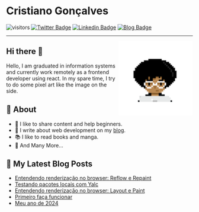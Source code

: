 
# Cristiano Gonçalves
![visitors](https://visitor-badge.laobi.icu/badge?page_id=crisgon)
[![Twitter Badge](https://img.shields.io/badge/-@Gonkristiano-1ca0f1?style=flat-square&labelColor=1ca0f1&logo=twitter&logoColor=white&link=https://twitter.com/cristiano-gonçalves)](https://twitter.com/Gonkristiano) [![Linkedin Badge](https://img.shields.io/badge/cristiano-gon%C3%A7alves-blue?style=flat-square&logo=Linkedin&logoColor=white&link=https://www.linkedin.com/in/cristiano-gon%C3%A7alves/)](https://www.linkedin.com/in/cristiano-gonçalves/) 
[![Blog Badge](https://img.shields.io/badge/Site-cristiano.dev-red)](https://cristiano.dev/)
<!---[![Twitch Badge](https://img.shields.io/badge/Lives-Twitch-blueviolet)](https://www.twitch.tv/cristiano_gon)
 [![Gmail Badge](https://img.shields.io/badge/-kristiano.gon@gmail.com-c14438?style=flat-square&logo=Gmail&logoColor=white&link=mailto:kristiano.gon@gmail.com)](mailto:kristiano.gon@gmail.com)-->

---
<img align='right' src='https://raw.githubusercontent.com/crisgon/crisgon/master/cristiano.png' width='200"'>

## Hi there 👋           
Hello, I am graduated in information systems and currently work remotely as a frontend developer using react. In my spare time, I try to do some pixel art like the image on the side.

## 🧐 About
- 😬 I like to share content and help beginners.
- 📖 I write about web development on my [blog](https://www.crisgon.dev/blog).
- 📚 I like to read books and manga.
- 🔁 And Many More...
<!---- 📺 I am currently one of the organizers of the [Love Bits](https://linktr.ee/love_bits) meetup.-->
<!----- 🎨 I do some pixel arts and post on my [twitter](https://twitter.com/Gonkristiano) and [instagram](https://t.co/09C4BM74kU?amp=1 "https://www.instagram.com/p1xel_dust/").-->


## 🚀 My Latest Blog Posts

<!-- BLOG:START -->
- [Entendendo renderização no browser: Reflow e Repaint](https://www.cristiano.dev/blog/2025-09-02-processo-renderizacao-no-browser-repaint-reflow)
- [Testando pacotes locais com Yalc](https://www.cristiano.dev/blog/2025-07-27-testando-pacotes-locais-com-yalc)
- [Entendendo renderização no browser: Layout e Paint](https://www.cristiano.dev/blog/2025-02-20-processo-renderizacao-no-browser-layout-paint)
- [Primeiro faça funcionar](https://www.cristiano.dev/blog/2025-01-27-primeiro-faca-funcionar)
- [Meu ano de 2024](https://www.cristiano.dev/blog/2024-12-26-meu-ano-de-2024)
<!-- BLOG:END -->


<!--  ## 📈 My Github Stats

<a href="http://www.github.com/crisgon"><img src="https://github-readme-streak-stats.herokuapp.com/?user=crisgon&stroke=ffffff&background=1c1917&ring=e74c3c&fire=e74c3c&currStreakNum=ffffff&currStreakLabel=e74c3c&sideNums=ffffff&sideLabels=ffffff&dates=ffffff&hide_border=true" /></a>

<!---<a href="http://www.github.com/crisgon"><img src="https://github-readme-stats.vercel.app/api?username=crisgon&show_icons=true&hide=&count_private=true&title_color=fff&text_color=ffffff&icon_color=e74c3c&bg_color=e74c3c&hide_border=true&show_icons=true" alt="crisgon's GitHub stats" /></a>
-->

<!-- ## 🗃️ My Top Languages 

<a href="https://github.com/crisgon" align="left"><img src="https://github-readme-stats.vercel.app/api/top-langs/?username=crisgon&langs_count=10&title_color=0891b2&text_color=ffffff&icon_color=0891b2&bg_color=1c1917&hide_border=true&locale=en&custom_title=Top%20%Languages" alt="Top Languages" /></a> -->

